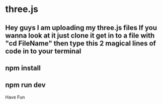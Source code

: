 # three.js
Hey guys I am uploading my three.js files
If you wanna look at it just clone it get in to a file with
"cd FileName"
then type this 2 magical lines of code in to your terminal
--------------
npm install
-----------
npm run dev
-------------
Have Fun
